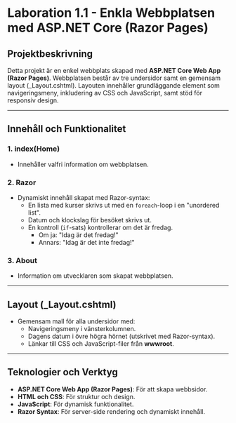 # Laboration 1.1 - Enkla Webbplatsen med ASP.NET Core (Razor Pages)

## Projektbeskrivning

Detta projekt är en enkel webbplats skapad med **ASP.NET Core Web App (Razor Pages)**. Webbplatsen består av tre undersidor samt en gemensam layout (_Layout.cshtml). Layouten innehåller grundläggande element som navigeringsmeny, inkludering av CSS och JavaScript, samt stöd för responsiv design.

---

## Innehåll och Funktionalitet

### 1. **index(Home)**
- Innehåller valfri information om webbplatsen.

### 2. **Razor**
- Dynamiskt innehåll skapat med Razor-syntax:
  - En lista med kurser skrivs ut med en `foreach`-loop i en "unordered list".
  - Datum och klockslag för besöket skrivs ut.
  - En kontroll (`if`-sats) kontrollerar om det är fredag. 
    - Om ja: "Idag är det fredag!"
    - Annars: "Idag är det inte fredag!"

### 3. **About**
- Information om utvecklaren som skapat webbplatsen.

---

## Layout (_Layout.cshtml)
- Gemensam mall för alla undersidor med:
  - Navigeringsmeny i vänsterkolumnen.
  - Dagens datum i övre högra hörnet (utskrivet med Razor-syntax).
  - Länkar till CSS och JavaScript-filer från **wwwroot**.

---

## Teknologier och Verktyg

- **ASP.NET Core Web App (Razor Pages)**: För att skapa webbsidor.
- **HTML och CSS**: För struktur och design.
- **JavaScript**: För dynamisk funktionalitet.
- **Razor Syntax**: För server-side rendering och dynamiskt innehåll.





